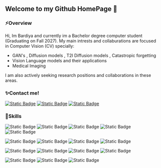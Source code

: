 ## Welcome to my Github HomePage 👋

### ⚡Overview
Hi, Im Bardiya and currently im a Bachelor degree computer student (Graduating on Fall 2027).
My main intrests and collaburations are focused in Computer Vision (CV) specially:
-   GAN's , Diffusion models , T2I Diffusion models , Catastropic forgetting
-   Vision Language models and their applications
-   Medical Imaging

I am also actively seeking research positions and collaborations in these areas.

### ✨Contact me!

[![Static Badge](https://img.shields.io/badge/Download-CV-yellow?style=for-the-badge&labelColor=black)](CV\Resume_Bardiya_Kariminia.pdf)
[![Static Badge](https://img.shields.io/badge/Gmail-red?style=for-the-badge&logo=Gmail&labelColor=black)](radiya2254@gmail.com)
[![Static Badge](https://img.shields.io/badge/linkedin-blue?style=for-the-badge&labelColor=black)](https://www.linkedin.com/in/bardiya-kariminia-96b140264/)

### 💪Skills
![Static Badge](https://img.shields.io/badge/python-green?style=for-the-badge&logo=python&logoColor=green&labelColor=black)
![Static Badge](https://img.shields.io/badge/C%2B%2B-gray?style=for-the-badge&logo=C%2B%2B&labelColor=black)
![Static Badge](https://img.shields.io/badge/C-gray?style=for-the-badge&logo=C&labelColor=black)
![Static Badge](https://img.shields.io/badge/C-gray?style=for-the-badge&logo=C&labelColor=black)
![Static Badge](https://img.shields.io/badge/Arm-blue?style=for-the-badge&logo=Arm&labelColor=black)


![Static Badge](https://img.shields.io/badge/pytorch-red?style=for-the-badge&logo=pytorch&labelColor=black)
![Static Badge](https://img.shields.io/badge/tensorflow-orange?style=for-the-badge&logo=tensorflow&labelColor=black)
![Static Badge](https://img.shields.io/badge/opencv-green?style=for-the-badge&logo=opencv&labelColor=black&logoColor=green)
![Static Badge](https://img.shields.io/badge/Pillow-yellow?style=for-the-badge&logo=python&labelColor=black&logoColor=yellow)

![Static Badge](https://img.shields.io/badge/numpy-purple?style=for-the-badge&logo=numpy&labelColor=black&logoColor=purple)
![Static Badge](https://img.shields.io/badge/pandas-purple?style=for-the-badge&logo=pandas&labelColor=black&logoColor=purple)
![Static Badge](https://img.shields.io/badge/scikitlearn-purple?style=for-the-badge&logo=scikitlearn&labelColor=black&logoColor=purple)
![Static Badge](https://img.shields.io/badge/jax-blue?style=for-the-badge&logo=python&labelColor=black)

![Static Badge](https://img.shields.io/badge/git-red?style=for-the-badge&logo=git&labelColor=black)
![Static Badge](https://img.shields.io/badge/MySQL-blue?style=for-the-badge&logo=MySQL&labelColor=black)
![Static Badge](https://img.shields.io/badge/Django-green?style=for-the-badge&logo=Django&labelColor=black)
